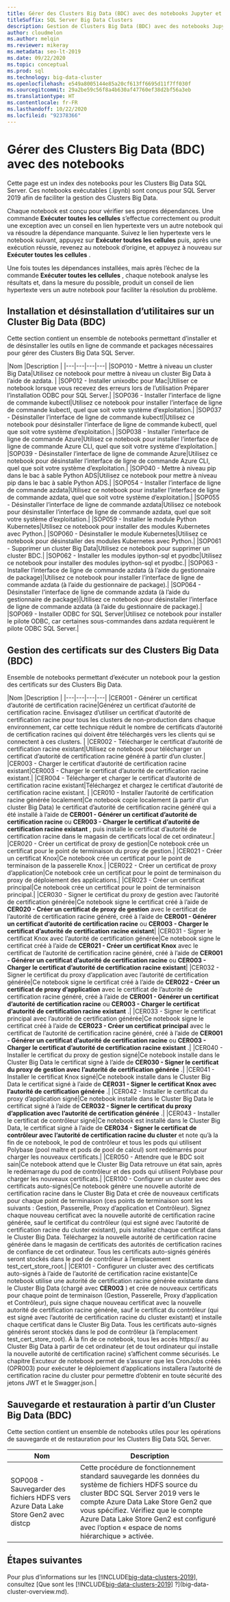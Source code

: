 ```yaml
---
title: Gérer des Clusters Big Data (BDC) avec des notebooks Jupyter et Azure Data Studio
titleSuffix: SQL Server Big Data Clusters
description: Gestion de Clusters Big Data (BDC) avec des notebooks Jupyter et Azure Data Studio sur le cluster Big Data SQL Server 2019.
author: cloudmelon
ms.author: melqin
ms.reviewer: mikeray
ms.metadata: seo-lt-2019
ms.date: 09/22/2020
ms.topic: conceptual
ms.prod: sql
ms.technology: big-data-cluster
ms.openlocfilehash: e549a8005144e85a20cf613ff6695d11f7ff030f
ms.sourcegitcommit: 29a2be59c56f8a4b630af47760ef38d2bf56a3eb
ms.translationtype: HT
ms.contentlocale: fr-FR
ms.lasthandoff: 10/22/2020
ms.locfileid: "92378366"
---
```

# <a name="manage-big-data-clusters-bdc-the-cluster-with-notebooks"></a>Gérer des Clusters Big Data (BDC) avec des notebooks

Cette page est un index des notebooks pour les Clusters Big Data SQL Server. Ces notebooks exécutables (.ipynb) sont conçus pour SQL Server 2019 afin de faciliter la gestion des Clusters Big Data.

Chaque notebook est conçu pour vérifier ses propres dépendances. Une commande **Exécuter toutes les cellules** s’effectue correctement ou produit une exception avec un conseil en lien hypertexte vers un autre notebook qui va résoudre la dépendance manquante. Suivez le lien hypertexte vers le notebook suivant, appuyez sur **Exécuter toutes les cellules** puis, après une exécution réussie, revenez au notebook d’origine, et appuyez à nouveau sur **Exécuter toutes les cellules** .

Une fois toutes les dépendances installées, mais après l’échec de la commande **Exécuter toutes les cellules** , chaque notebook analyse les résultats et, dans la mesure du possible, produit un conseil de lien hypertexte vers un autre notebook pour faciliter la résolution du problème.


## <a name="installing-and-uninstalling-utilities-on-big-data-cluster-bdc"></a>Installation et désinstallation d’utilitaires sur un Cluster Big Data (BDC)

Cette section contient un ensemble de notebooks permettant d’installer et de désinstaller les outils en ligne de commande et packages nécessaires pour gérer des Clusters Big Data SQL Server.

|Nom |Description |
|---|---|---|---|
|SOP010 - Mettre à niveau un cluster Big Data|Utilisez ce notebook pour mettre à niveau un cluster Big Data à l’aide de azdata. |
|SOP012 - Installer unixodbc pour Mac|Utiliser ce notebook lorsque vous recevez des erreurs lors de l’utilisation Préparer l’installation ODBC pour SQL Server.|
|SOP036 - Installer l’interface de ligne de commande kubectl|Utilisez ce notebook pour installer l’interface de ligne de commande kubectl, quel que soit votre système d’exploitation.|
|SOP037 - Désinstaller l’interface de ligne de commande kubectl|Utilisez ce notebook pour désinstaller l’interface de ligne de commande kubectl, quel que soit votre système d’exploitation.|
|SOP038 - Installer l’interface de ligne de commande Azure|Utilisez ce notebook pour installer l’interface de ligne de commande Azure CLI, quel que soit votre système d’exploitation.|
|SOP039 - Désinstaller l’interface de ligne de commande Azure|Utilisez ce notebook pour désinstaller l’interface de ligne de commande Azure CLI, quel que soit votre système d’exploitation.|
|SOP040 - Mettre à niveau pip dans le bac à sable Python ADS|Utilisez ce notebook pour mettre à niveau pip dans le bac à sable Python ADS.|
|SOP054 - Installer l’interface de ligne de commande azdata|Utilisez ce notebook pour installer l’interface de ligne de commande azdata, quel que soit votre système d’exploitation.|
|SOP055 - Désinstaller l’interface de ligne de commande azdata|Utilisez ce notebook pour désinstaller l’interface de ligne de commande azdata, quel que soit votre système d’exploitation.|
|SOP059 - Installer le module Python Kubernetes|Utilisez ce notebook pour installer des modules Kubernetes avec Python.|
|SOP060 - Désinstaller le module Kubernetes|Utilisez ce notebook pour désinstaller des modules Kubernetes avec Python.|
|SOP061 - Supprimer un cluster Big Data|Utilisez ce notebook pour supprimer un cluster BDC.|
|SOP062 - Installer les modules ipython-sql et pyodbc|Utilisez ce notebook pour installer des modules ipython-sql et pyodbc.|
|SOP063 - Installer l’interface de ligne de commande azdata (à l’aide du gestionnaire de package)|Utilisez ce notebook pour installer l’interface de ligne de commande azdata (à l’aide du gestionnaire de package).|
|SOP064 - Désinstaller l’interface de ligne de commande azdata (à l’aide du gestionnaire de package)|Utilisez ce notebook pour désinstaller l’interface de ligne de commande azdata (à l’aide du gestionnaire de package).|
|SOP069 - Installer ODBC for SQL Server|Utilisez ce notebook pour installer le pilote ODBC, car certaines sous-commandes dans azdata requièrent le pilote ODBC SQL Server.|


## <a name="managing-certificates-on-big-data-clusters-bdc"></a>Gestion des certificats sur des Clusters Big Data (BDC)

Ensemble de notebooks permettant d’exécuter un notebook pour la gestion des certificats sur des Clusters Big Data.

|Nom |Description |
|---|---|---|---|
|CER001 - Générer un certificat d’autorité de certification racine|Générez un certificat d’autorité de certification racine. Envisagez d’utiliser un certificat d’autorité de certification racine pour tous les clusters de non-production dans chaque environnement, car cette technique réduit le nombre de certificats d’autorité de certification racines qui doivent être téléchargés vers les clients qui se connectent à ces clusters. |
|CER002 - Télécharger le certificat d’autorité de certification racine existant|Utilisez ce notebook pour télécharger un certificat d’autorité de certification racine généré à partir d’un cluster.|
|CER003 - Charger le certificat d’autorité de certification racine existant|CER003 - Charger le certificat d’autorité de certification racine existant.|
|CER004 - Télécharger et charger le certificat d’autorité de certification racine existant|Téléchargez et chargez le certificat d’autorité de certification racine existant. |
|CER010 - Installer l’autorité de certification racine générée localement|Ce notebook copie localement (à partir d’un cluster Big Data) le certificat d’autorité de certification racine généré qui a été installé à l’aide de **CER001 - Générer un certificat d’autorité de certification racine** ou **CER003 - Charger le certificat d’autorité de certification racine existant** , puis installe le certificat d’autorité de certification racine dans le magasin de certificats local de cet ordinateur.|
|CER020 - Créer un certificat de proxy de gestion|Ce notebook crée un certificat pour le point de terminaison du proxy de gestion.|
|CER021 - Créer un certificat Knox|Ce notebook crée un certificat pour le point de terminaison de la passerelle Knox.|
|CER022 - Créer un certificat de proxy d’application|Ce notebook crée un certificat pour le point de terminaison du proxy de déploiement des applications.|
|CER023 - Créer un certificat principal|Ce notebook crée un certificat pour le point de terminaison principal.|
|CER030 - Signer le certificat du proxy de gestion avec l’autorité de certification générée|Ce notebook signe le certificat créé à l’aide de **CER020 - Créer un certificat de proxy de gestion** avec le certificat de l’autorité de certification racine généré, créé à l’aide de **CER001 - Générer un certificat d’autorité de certification racine** ou **CER003 - Charger le certificat d’autorité de certification racine existant**|
|CER031 - Signer le certificat Knox avec l’autorité de certification générée|Ce notebook signe le certificat créé à l’aide de **CER021 - Créer un certificat Knox** avec le certificat de l’autorité de certification racine généré, créé à l’aide de **CER001 - Générer un certificat d’autorité de certification racine** ou **CER003 - Charger le certificat d’autorité de certification racine existant**|
|CER032 - Signer le certificat du proxy d’application avec l’autorité de certification générée|Ce notebook signe le certificat créé à l’aide de **CER022 - Créer un certificat de proxy d’application** avec le certificat de l’autorité de certification racine généré, créé à l’aide de **CER001 - Générer un certificat d’autorité de certification racine** ou **CER003 - Charger le certificat d’autorité de certification racine existant** .|
|CER033 - Signer le certificat principal avec l’autorité de certification générée|Ce notebook signe le certificat créé à l’aide de **CER023 - Créer un certificat principal** avec le certificat de l’autorité de certification racine généré, créé à l’aide de **CER001 - Générer un certificat d’autorité de certification racine** ou **CER003 - Charger le certificat d’autorité de certification racine existant** .|
|CER040 - Installer le certificat du proxy de gestion signé|Ce notebook installe dans le Cluster Big Data le certificat signé à l’aide de **CER030 - Signer le certificat du proxy de gestion avec l’autorité de certification générée** .|
|CER041 - Installer le certificat Knox signé|Ce notebook installe dans le Cluster Big Data le certificat signé à l’aide de **CER031 - Signer le certificat Knox avec l’autorité de certification générée** .|
|CER042 - Installer le certificat du proxy d’application signé|Ce notebook installe dans le Cluster Big Data le certificat signé à l’aide de **CER032 - Signer le certificat du proxy d’application avec l’autorité de certification générée** .|
|CER043 - Installer le certificat de contrôleur signé|Ce notebook est installé dans le Cluster Big Data, le certificat signé à l’aide de **CER034 - Signer le certificat de contrôleur avec l’autorité de certification racine du cluster** et note qu’à la fin de ce notebook, le pod de contrôleur et tous les pods qui utilisent Polybase (pool maître et pods de pool de calcul) sont redémarrés pour charger les nouveaux certificats.|
|CER050 - Attendre que le BDC soit sain|Ce notebook attend que le Cluster Big Data retrouve un état sain, après le redémarrage du pod de contrôleur et des pods qui utilisent Polybase pour charger les nouveaux certificats.|
|CER100 - Configurer un cluster avec des certificats auto-signés|Ce notebook génère une nouvelle autorité de certification racine dans le Cluster Big Data et crée de nouveaux certificats pour chaque point de terminaison (ces points de terminaison sont les suivants : Gestion, Passerelle, Proxy d’application et Contrôleur). Signez chaque nouveau certificat avec la nouvelle autorité de certification racine générée, sauf le certificat du contrôleur (qui est signé avec l’autorité de certification racine du cluster existant), puis installez chaque certificat dans le Cluster Big Data. Téléchargez la nouvelle autorité de certification racine générée dans le magasin de certificats des autorités de certification racines de confiance de cet ordinateur. Tous les certificats auto-signés générés seront stockés dans le pod de contrôleur à l’emplacement test_cert_store_root.|
|CER101 - Configurer un cluster avec des certificats auto-signés à l’aide de l’autorité de certification racine existante|Ce notebook utilise une autorité de certification racine générée existante dans le Cluster Big Data (chargé avec **CER003** ) et crée de nouveaux certificats pour chaque point de terminaison (Gestion, Passerelle, Proxy d’application et Contrôleur), puis signe chaque nouveau certificat avec la nouvelle autorité de certification racine générée, sauf le certificat du contrôleur (qui est signé avec l’autorité de certification racine du cluster existant) et installe chaque certificat dans le Cluster Big Data. Tous les certificats auto-signés générés seront stockés dans le pod de contrôleur (à l’emplacement test_cert_store_root). À la fin de ce notebook, tous les accès https:// au Cluster Big Data à partir de cet ordinateur (et de tout ordinateur qui installe la nouvelle autorité de certification racine) s’affichent comme sécurisés. Le chapitre Excuteur de notebook permet de s’assurer que les CronJobs créés (OPR003) pour exécuter le déploiement d’applications installera l’autorité de certification racine du cluster pour permettre d’obtenir en toute sécurité des jetons JWT et le Swagger.json.|

## <a name="backup-and-restore-from-big-data-cluster-bdc"></a>Sauvegarde et restauration à partir d’un Cluster Big Data (BDC)

Cette section contient un ensemble de notebooks utiles pour les opérations de sauvegarde et de restauration pour les Clusters Big Data SQL Server.

| Nom | Description |
|--|--|
| SOP008 - Sauvegarder des fichiers HDFS vers Azure Data Lake Store Gen2 avec distcp | Cette procédure de fonctionnement standard sauvegarde les données du système de fichiers HDFS source du cluster BDC SQL Server 2019 vers le compte Azure Data Lake Store Gen2 que vous spécifiez. Vérifiez que le compte Azure Data Lake Store Gen2 est configuré avec l’option « espace de noms hiérarchique » activée. |

## <a name="next-steps"></a>Étapes suivantes

Pour plus d’informations sur les [!INCLUDE[big-data-clusters-2019](../includes/ssbigdataclusters-ss-nover.md)], consultez [Que sont les [!INCLUDE[big-data-clusters-2019](../includes/ssbigdataclusters-ver15.md)] ?](big-data-cluster-overview.md).

